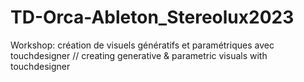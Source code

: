 # TD-Orca-Ableton_Stereolux2023
Workshop: création de visuels génératifs et paramétriques avec touchdesigner // creating generative &amp; parametric visuals with touchdesigner
